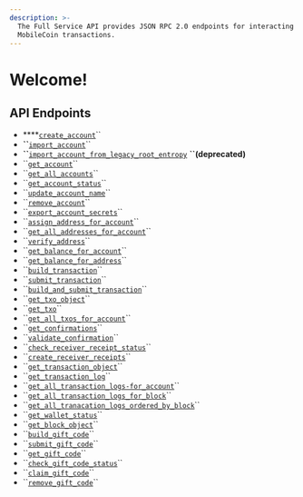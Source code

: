 ```yaml
---
description: >-
  The Full Service API provides JSON RPC 2.0 endpoints for interacting with your
  MobileCoin transactions.
---
```


# Welcome!

## API Endpoints

* \*\*\*\*[`create_account`](accounts/untitled.md#create_account)\`\`
* **\`\`**[`import_account`](accounts/untitled.md#import_account)\`\`
* **\`\`**[`import_account_from_legacy_root_entropy`](accounts/untitled.md#import_account_from_legacy_root_entropy-deprecated) **``\(deprecated\)**
* \`\`[`get_account`](accounts/untitled.md#get_account)\`\`
* \`\`[`get_all_accounts`](accounts/untitled.md#get_all_accounts)\`\`
* \`\`[`get_account_status`](accounts/untitled.md#get_account_status)\`\`
* \`\`[`update_account_name`](accounts/untitled.md#update_account_name)\`\`
* \`\`[`remove_account`](accounts/untitled.md#remove_account)\`\`
* \`\`[`export_account_secrets`](accounts/account-secrets/#export_account_secrets)\`\`
* \`\`[`assign_address_for_account`](accounts/address/#assign_address_for_account)\`\`
* \`\`[`get_all_addresses_for_account`](accounts/address/#get_all_addresses_for_account)\`\`
* \`\`[`verify_address`](accounts/address/#verify_address)\`\`
* \`\`[`get_balance_for_account`](accounts/balance/#get_balance_for_account)\`\`
* \`\`[`get_balance_for_address`](accounts/balance/#get_balance_for_address)\`\`
* \`\`[`build_transaction`](transactions/transaction.md#build_transaction)\`\`
* \`\`[`submit_transaction`](transactions/transaction.md#submit_transaction)\`\`
* \`\`[`build_and_submit_transaction`](transactions/transaction.md#build_and_submit_transaction)\`\`
* \`\`[`get_txo_object`](transactions/txo.md#get_txo_object)\`\`
* \`\`[`get_txo`](transactions/txo.md#get_txo)\`\`
* \`\`[`get_all_txos_for_account`](transactions/txo.md#get_all_txos_for_account)\`\`
* \`\`[`get_confirmations`](transactions/transaction-confirmation.md#get_confirmations)\`\`
* \`\`[`validate_confirmation`](transactions/transaction-confirmation.md#validate_confirmation)\`\`
* \`\`[`check_receiver_receipt_status`](transactions/transaction-receipt.md#check_receiver_receipt_status)\`\`
* \`\`[`create_receiver_receipts`](transactions/transaction-receipt.md#create_receiver_receipts)\`\`
* \`\`[`get_transaction_object`](transactions/transaction-log.md#get_transaction_object)\`\`
* \`\`[`get_transaction_log`](transactions/transaction-log.md#get_transaction_log)\`\`
* \`\`[`get_all_transaction_logs-for_account`](transactions/transaction-log.md#get_all_transaction_logs_for_account)\`\`
* \`\`[`get_all_transaction_logs_for_block`](transactions/transaction-log.md#get_all_transaction_logs_for_block)\`\`
* \`\`[`get_all_tranacation_logs_ordered_by_block`](transactions/transaction-log.md#get_all_transaction_logs_ordered_by_block)\`\`
* \`\`[`get_wallet_status`](wallet/wallet-status.md#get_wallet_status)\`\`
* \`\`[`get_block_object`](ledger/block.md#get_block_object)\`\`
* \`\`[`build_gift_code`](gift-code.md#build_gift_code)\`\`
* \`\`[`submit_gift_code`](gift-code.md#submit_gift_code)\`\`
* \`\`[`get_gift_code`](gift-code.md#get_gift_code)\`\`
* \`\`[`check_gift_code_status`](gift-code.md#check_gift_code_status)\`\`
* \`\`[`claim_gift_code`](gift-code.md#claim_gift_code)\`\`
* \`\`[`remove_gift_code`](gift-code.md#remove_gift_code)\`\`

### 

